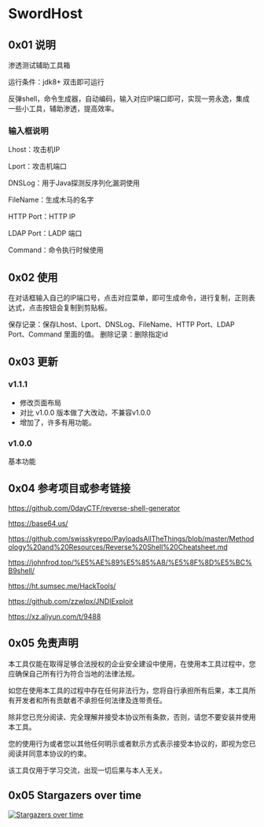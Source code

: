 # SwordHost



## 0x01 说明

渗透测试辅助工具箱

运行条件：jdk8+  双击即可运行

反弹shell，命令生成器，自动编码，输入对应IP端口即可，实现一劳永逸，集成一些小工具，辅助渗透，提高效率。


### 输入框说明

Lhost：攻击机IP

Lport：攻击机端口

DNSLog：用于Java探测反序列化漏洞使用

FileName：生成木马的名字

HTTP Port：HTTP IP

LDAP Port：LADP 端口

Command：命令执行时候使用

## 0x02 使用
在对话框输入自己的IP端口号，点击对应菜单，即可生成命令，进行复制，正则表达式，点击按钮会复制到剪贴板。

保存记录：保存Lhost、Lport、DNSLog、FileName、HTTP Port、LDAP Port、Command 里面的值。
删除记录：删除指定id


## 0x03 更新

### v1.1.1

- 修改页面布局
- 对比 v1.0.0 版本做了大改动，不兼容v1.0.0
- 增加了，许多有用功能。

### v1.0.0

基本功能




## 0x04 参考项目或参考链接
https://github.com/0dayCTF/reverse-shell-generator

https://base64.us/

https://github.com/swisskyrepo/PayloadsAllTheThings/blob/master/Methodology%20and%20Resources/Reverse%20Shell%20Cheatsheet.md

https://johnfrod.top/%E5%AE%89%E5%85%A8/%E5%8F%8D%E5%BC%B9shell/

https://ht.sumsec.me/HackTools/

https://github.com/zzwlpx/JNDIExploit

https://xz.aliyun.com/t/9488

## 0x05 免责声明

本工具仅能在取得足够合法授权的企业安全建设中使用，在使用本工具过程中，您应确保自己所有行为符合当地的法律法规。

如您在使用本工具的过程中存在任何非法行为，您将自行承担所有后果，本工具所有开发者和所有贡献者不承担任何法律及连带责任。

除非您已充分阅读、完全理解并接受本协议所有条款，否则，请您不要安装并使用本工具。

您的使用行为或者您以其他任何明示或者默示方式表示接受本协议的，即视为您已阅读并同意本协议的约束。

该工具仅用于学习交流，出现一切后果与本人无关。


## 0x05 Stargazers over time

[![Stargazers over time](https://starchart.cc/fz1lin/SwordHost.svg)](https://starchart.cc/fz1lin/SwordHost)

